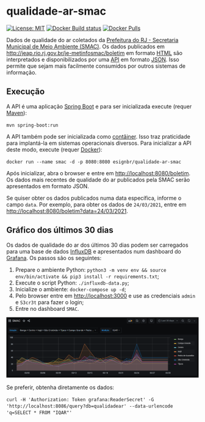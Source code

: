 # qualidade-ar-smac

[![License: MIT](https://img.shields.io/badge/License-MIT-yellow.svg)](https://opensource.org/licenses/MIT) [![Docker Build status](https://github.com/esign-consulting/qualidade-ar-smac/workflows/Docker%20Image%20CI/badge.svg)](https://github.com/esign-consulting/qualidade-ar-smac/actions/workflows/docker-image.yml) [![Docker Pulls](https://img.shields.io/docker/pulls/esignbr/qualidade-ar-smac.svg)](https://hub.docker.com/r/esignbr/qualidade-ar-smac)

Dados de qualidade do ar coletados da [Prefeitura do RJ - Secretaria Municipal de Meio Ambiente (SMAC)](https://www.rio.rj.gov.br/web/smac). Os dados publicados em <http://jeap.rio.rj.gov.br/je-metinfosmac/boletim> em formato [HTML](https://en.wikipedia.org/wiki/HTML) são interpretados e disponibilizados por uma [API](https://en.wikipedia.org/wiki/API) em formato [JSON](https://en.wikipedia.org/wiki/JSON). Isso permite que sejam mais facilmente consumidos por outros sistemas de informação.

## Execução

A API é uma aplicação [Spring Boot](https://spring.io/projects/spring-boot) e para ser inicializada execute (requer [Maven](https://maven.apache.org)):

`mvn spring-boot:run`

A API também pode ser inicializada como [contâiner](https://en.wikipedia.org/wiki/Container_Linux). Isso traz praticidade para implantá-la em sistemas operacionais diversos. Para inicializar a API deste modo, execute (requer [Docker](https://www.docker.com)):

`docker run --name smac -d -p 8080:8080 esignbr/qualidade-ar-smac`

Após inicializar, abra o browser e entre em <http://localhost:8080/boletim>. Os dados mais recentes de qualidade do ar publicados pela SMAC serão apresentados em formato JSON.

Se quiser obter os dados publicados numa data específica, informe o campo `data`. Por exemplo, para obter os dados de `24/03/2021`, entre em <http://localhost:8080/boletim?data=24/03/2021>.

## Gráfico dos últimos 30 dias

Os dados de qualidade do ar dos últimos 30 dias podem ser carregados para uma base de dados [InfluxDB](https://www.influxdata.com/products/influxdb) e apresentados num dashboard do [Grafana](https://grafana.com). Os passos são os seguintes:

1. Prepare o ambiente Python: `python3 -m venv env && source env/bin/activate && pip3 install -r requirements.txt`;
2. Execute o script Python: `./influxdb-data.py`;
3. Inicialize o ambiente: `docker-compose up -d`;
4. Pelo browser entre em <http://localhost:3000> e use as credenciais `admin` e `S3cr3t` para fazer o login;
5. Entre no dashboard `SMAC`.

![SMAC dashboard](last30d.png)

Se preferir, obtenha diretamente os dados:

`curl -H 'Authorization: Token grafana:ReaderSecret' -G 'http://localhost:8086/query?db=qualidadear' --data-urlencode 'q=SELECT * FROM "IQAR"'`
